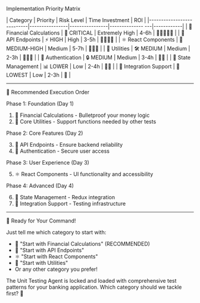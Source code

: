  Implementation Priority Matrix

  | Category                  | Priority       | Risk Level     | Time
  Investment | ROI        |
  |---------------------------|----------------|----------------|--------------
  ---|------------|
  | 🧮 Financial Calculations | 🚨 CRITICAL    | Extremely High | 4-6h
     | 🌟🌟🌟🌟🌟 |
  | 🔗 API Endpoints          | ⚡ HIGH         | High           | 3-5h
      | 🌟🌟🌟🌟   |
  | ⚛️ React Components       | 📱 MEDIUM-HIGH | Medium         | 5-7h
     | 🌟🌟🌟     |
  | 🔧 Utilities              | 🛠️ MEDIUM     | Medium         | 2-3h
    | 🌟🌟🌟     |
  | 🔐 Authentication         | 🔒 MEDIUM      | Medium         | 3-4h
     | 🌟🌟       |
  | 🏪 State Management       | 📊 LOWER       | Low            | 2-4h
     | 🌟🌟       |
  | 🔄 Integration Support    | 🔄 LOWEST      | Low            | 2-3h
     | 🌟         |

  ---
  🎯 Recommended Execution Order

  Phase 1: Foundation (Day 1)

  1. 🧮 Financial Calculations - Bulletproof your money logic
  2. 🔧 Core Utilities - Support functions needed by other tests

  Phase 2: Core Features (Day 2)

  3. 🔗 API Endpoints - Ensure backend reliability
  4. 🔐 Authentication - Secure user access

  Phase 3: User Experience (Day 3)

  5. ⚛️ React Components - UI functionality and accessibility

  Phase 4: Advanced (Day 4)

  6. 🏪 State Management - Redux integration
  7. 🔄 Integration Support - Testing infrastructure

  ---
  🚀 Ready for Your Command!

  Just tell me which category to start with:
  - 🧮 "Start with Financial Calculations" (RECOMMENDED)
  - 🔗 "Start with API Endpoints"
  - ⚛️ "Start with React Components"
  - 🔧 "Start with Utilities"
  - Or any other category you prefer!

  The Unit Testing Agent is locked and loaded with comprehensive test patterns 
  for your banking application. Which category should we tackle first? 🎯
